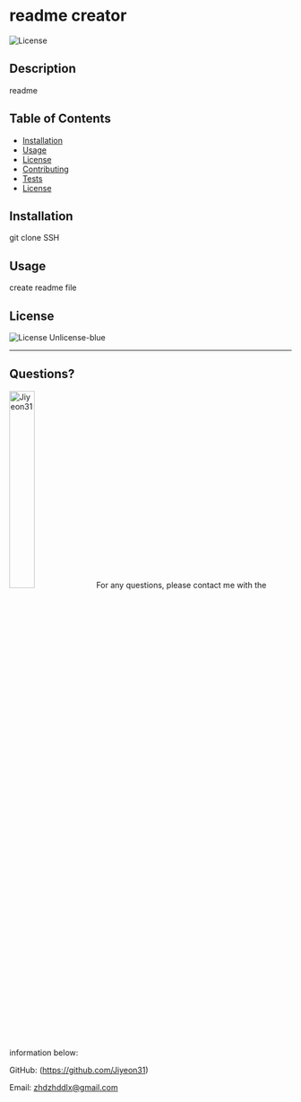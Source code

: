 # readme creator
  ![License](https://img.shields.io/badge/License-Unlicense-blue.svg)

  ## Description

  readme
  ## Table of Contents
  * [Installation](#installation)
  * [Usage](#usage)
  * [License](#license)
  * [Contributing](#contributing)
  * [Tests](#tests)
  * [License](#license)

  ## Installation

  git clone SSH

  ## Usage

  create readme file

  ## License

  ![License](https://img.shields.io/badge/License-Unlicense-blue.svg)
  Unlicense-blue

  ---

  ## Questions?
  <img src="https://avatars.githubusercontent.com/u/94870473?v=4" alt="Jiyeon31" width="30%" height="30%" />
  For any questions, please contact me with the information below:

  GitHub: (https://github.com/Jiyeon31)<br />


  Email: zhdzhddlx@gmail.com
